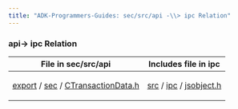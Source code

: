 ```yaml
---
title: "ADK-Programmers-Guides: sec/src/api -\\> ipc Relation"
---
```


### api→ ipc Relation

| File in sec/src/api | Includes file in ipc |
|----|----|
| <p><a href="dir_a4bd7de3367ab1637f06ad0eeada778b.md">export</a> / <a href="dir_f7f8126e2ed8b92f6435c9f330cc6acf.md">sec</a> / <a href="_c_transaction_data_8h.md">CTransactionData.h</a></p> | <p><a href="dir_a8642344d1890ac34080367e6f4e78c5.md">src</a> / <a href="dir_752e238688bdca1ec54f409b1533470c.md">ipc</a> / <a href="ipc_2src_2ipc_2jsobject_8h.md">jsobject.h</a></p> |
